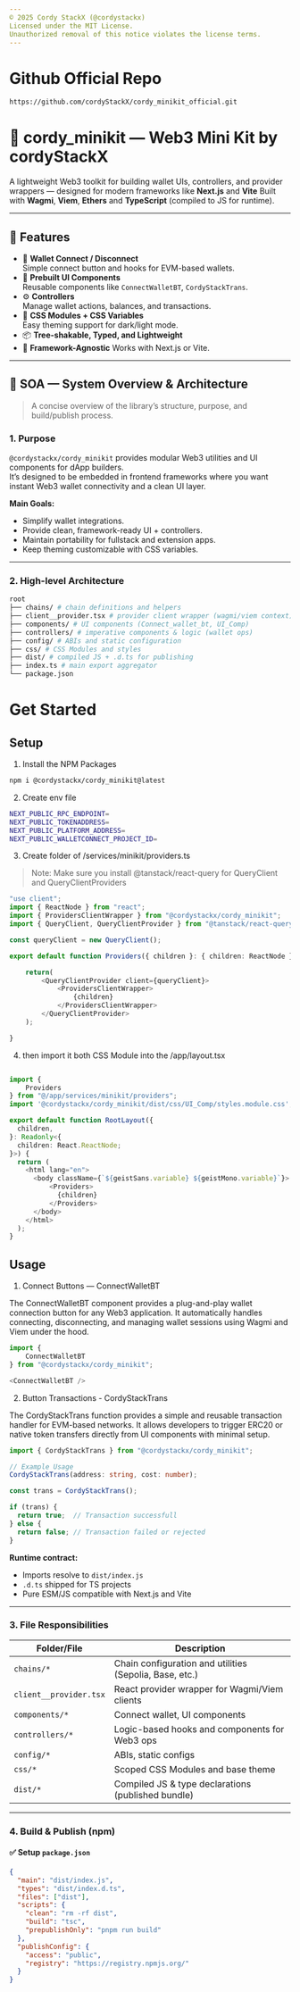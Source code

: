```yaml
---
© 2025 Cordy StackX (@cordystackx)
Licensed under the MIT License.  
Unauthorized removal of this notice violates the license terms.
---
```


# Github Official Repo
```bash
https://github.com/cordyStackX/cordy_minikit_official.git
```

# 🧩 cordy_minikit — Web3 Mini Kit by cordyStackX

A lightweight Web3 toolkit for building wallet UIs, controllers, and provider wrappers — designed for modern frameworks like **Next.js** and **Vite**
Built with **Wagmi**, **Viem**, **Ethers** and **TypeScript** (compiled to JS for runtime).

---

## 🚀 Features

- 🔗 **Wallet Connect / Disconnect**  
  Simple connect button and hooks for EVM-based wallets.
- 🧰 **Prebuilt UI Components**  
  Reusable components like `ConnectWalletBT`, `CordyStackTrans`.
- ⚙️ **Controllers**  
  Manage wallet actions, balances, and transactions.
- 🎨 **CSS Modules + CSS Variables**  
  Easy theming support for dark/light mode.
- 📦 **Tree-shakable, Typed, and Lightweight**
- 🧩 **Framework-Agnostic**
  Works with Next.js or Vite.

---

## 🧭 SOA — System Overview & Architecture

> A concise overview of the library’s structure, purpose, and build/publish process.

### 1. Purpose

`@cordystackx/cordy_minikit` provides modular Web3 utilities and UI components for dApp builders.  
It’s designed to be embedded in frontend frameworks where you want instant Web3 wallet connectivity and a clean UI layer.

**Main Goals:**
- Simplify wallet integrations.
- Provide clean, framework-ready UI + controllers.
- Maintain portability for fullstack and extension apps.
- Keep theming customizable with CSS variables.

---

### 2. High-level Architecture

```bash
root
├── chains/ # chain definitions and helpers
├── client__provider.tsx # provider client wrapper (wagmi/viem context)
├── components/ # UI components (Connect_wallet_bt, UI_Comp)
├── controllers/ # imperative components & logic (wallet ops)
├── config/ # ABIs and static configuration
├── css/ # CSS Modules and styles
├── dist/ # compiled JS + .d.ts for publishing
├── index.ts # main export aggregator
└── package.json
```



# Get Started

## Setup

1. Install the NPM Packages 
```bash
npm i @cordystackx/cordy_minikit@latest
```

2. Create env file
```bash
NEXT_PUBLIC_RPC_ENDPOINT=
NEXT_PUBLIC_TOKENADDRESS=
NEXT_PUBLIC_PLATFORM_ADDRESS=
NEXT_PUBLIC_WALLETCONNECT_PROJECT_ID=
```

3. Create folder of /services/minikit/providers.ts

> Note: Make sure you install @tanstack/react-query for QueryClient and QueryClientProviders

```ts
"use client";
import { ReactNode } from "react";
import { ProvidersClientWrapper } from "@cordystackx/cordy_minikit";
import { QueryClient, QueryClientProvider } from "@tanstack/react-query";

const queryClient = new QueryClient();

export default function Providers({ children }: { children: ReactNode }) {

    return(
        <QueryClientProvider client={queryClient}>
            <ProvidersClientWrapper>
                {children}
            </ProvidersClientWrapper>
        </QueryClientProvider>
    );

}
```

4. then import it both CSS Module into the /app/layout.tsx
```ts

import {
    Providers
} from "@/app/services/minikit/providers";
import '@cordystackx/cordy_minikit/dist/css/UI_Comp/styles.module.css';

export default function RootLayout({
  children,
}: Readonly<{
  children: React.ReactNode;
}>) {
  return (
    <html lang="en">
      <body className={`${geistSans.variable} ${geistMono.variable}`}>
          <Providers>
            {children}  
          </Providers>
      </body>
    </html>
  );
}
```

## Usage

1. Connect Buttons — ConnectWalletBT

The ConnectWalletBT component provides a plug-and-play wallet connection button for any Web3 application.
It automatically handles connecting, disconnecting, and managing wallet sessions using Wagmi and Viem under the hood.

```ts
import { 
    ConnectWalletBT
} from "@cordystackx/cordy_minikit";

<ConnectWalletBT />
```

2. Button Transactions - CordyStackTrans

The CordyStackTrans function provides a simple and reusable transaction handler for EVM-based networks.
It allows developers to trigger ERC20 or native token transfers directly from UI components with minimal setup.

```ts
import { CordyStackTrans } from "@cordystackx/cordy_minikit";

// Example Usage
CordyStackTrans(address: string, cost: number);

const trans = CordyStackTrans();

if (trans) {
  return true;  // Transaction successfull
} else {
  return false; // Transaction failed or rejected
}
```


**Runtime contract:**
- Imports resolve to `dist/index.js`
- `.d.ts` shipped for TS projects
- Pure ESM/JS compatible with Next.js and Vite

---

### 3. File Responsibilities

| Folder/File | Description |
|--------------|-------------|
| `chains/*` | Chain configuration and utilities (Sepolia, Base, etc.) |
| `client__provider.tsx` | React provider wrapper for Wagmi/Viem clients |
| `components/*` | Connect wallet, UI components |
| `controllers/*` | Logic-based hooks and components for Web3 ops |
| `config/*` | ABIs, static configs |
| `css/*` | Scoped CSS Modules and base theme |
| `dist/*` | Compiled JS & type declarations (published bundle) |

---

### 4. Build & Publish (npm)

#### ✅ Setup `package.json`
```json
{
  "main": "dist/index.js",
  "types": "dist/index.d.ts",
  "files": ["dist"],
  "scripts": {
    "clean": "rm -rf dist",
    "build": "tsc",
    "prepublishOnly": "pnpm run build"
  },
  "publishConfig": {
    "access": "public",
    "registry": "https://registry.npmjs.org/"
  }
}
```